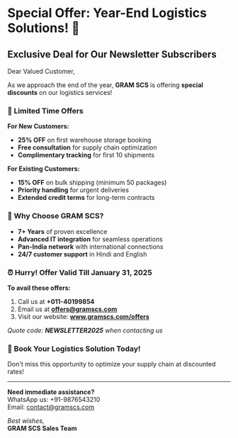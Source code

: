 # Special Offer: Year-End Logistics Solutions! 🎊

## Exclusive Deal for Our Newsletter Subscribers

Dear Valued Customer,

As we approach the end of the year, **GRAM SCS** is offering **special discounts** on our logistics services!

### 🎁 Limited Time Offers

**For New Customers:**
- **25% OFF** on first warehouse storage booking
- **Free consultation** for supply chain optimization
- **Complimentary tracking** for first 10 shipments

**For Existing Customers:**
- **15% OFF** on bulk shipping (minimum 50 packages)
- **Priority handling** for urgent deliveries
- **Extended credit terms** for long-term contracts

### 🚀 Why Choose GRAM SCS?

* **7+ Years** of proven excellence
* **Advanced IT integration** for seamless operations
* **Pan-India network** with international connections
* **24/7 customer support** in Hindi and English

### ⏰ Hurry! Offer Valid Till January 31, 2025

**To avail these offers:**
1. Call us at **+011-40199854**
2. Email us at **offers@gramscs.com**
3. Visit our website: **www.gramscs.com/offers**

*Quote code: **NEWSLETTER2025** when contacting us*

### 🎯 Book Your Logistics Solution Today!

Don't miss this opportunity to optimize your supply chain at discounted rates!

---

**Need immediate assistance?**  
WhatsApp us: +91-9876543210  
Email: contact@gramscs.com

*Best wishes,*  
**GRAM SCS Sales Team**
